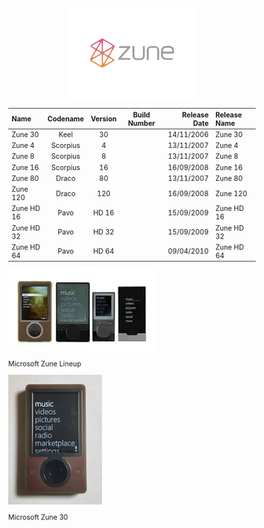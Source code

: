 <p align="center">
  <img src="https://github.com/InstallingEverything/MicrosoftBuildNumbers/blob/main/Images/Zune/ZuneLogo.jpg" />
</p>



| Name                                                   | Codename          | Version | Build Number      | Release Date | Release Name                                             |
| :----------------------------------------------------- | :---------------: | :-----: | :---------------: | -----------: | :------------------------------------------------------- |
| Zune 30                                                | Keel              |  30     |                   |  14/11/2006  | Zune 30                                                  |
| Zune 4                                                 | Scorpius          |  4      |                   |  13/11/2007  | Zune 4                                                   |
| Zune 8                                                 | Scorpius          |  8      |                   |  13/11/2007  | Zune 8                                                   |
| Zune 16                                                | Scorpius          |  16     |                   |  16/09/2008  | Zune 16                                                  |
| Zune 80                                                | Draco             |  80     |                   |  13/11/2007  | Zune 80                                                  |
| Zune 120                                               | Draco             |  120    |                   |  16/09/2008  | Zune 120                                                 |
| Zune HD 16                                             | Pavo              |  HD 16  |                   |  15/09/2009  | Zune HD 16                                               |
| Zune HD 32                                             | Pavo              |  HD 32  |                   |  15/09/2009  | Zune HD 32                                               |
| Zune HD 64                                             | Pavo              |  HD 64  |                   |  09/04/2010  | Zune HD 64                                               |

![Zune Lineup](https://github.com/InstallingEverything/MicrosoftBuildNumbers/blob/main/Images/Zune/Lineup.jpeg)

Microsoft Zune Lineup

![Zune 30](https://github.com/InstallingEverything/MicrosoftBuildNumbers/blob/main/Images/Zune/Zune30.jpeg)

Microsoft Zune 30